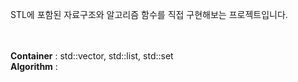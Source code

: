 STL에 포함된 자료구조와 알고리즘 함수를 직접 구현해보는 프로젝트입니다.
</br>

</br></br>
**Container** : std::vector, std::list, std::set
</br>
**Algorithm** : 
